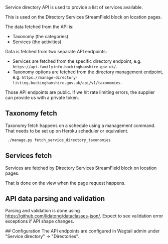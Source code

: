 Service directory API is used to provide a list of services available.

This is used on the Directory Services StreamField block on location pages.

The data fetched from the API is:

- Taxonomy (the categories)
- Services (the activities)

Data is fetched from two separate API endpoints:

- Services are fetched from the specific directory endpoint,
  e.g. `https://api.familyinfo.buckinghamshire.gov.uk/`.
- Taxonomy options are fetched from the directory management endpoint,
  e.g. `https://manage-directory-listing.buckinghamshire.gov.uk/api/v1/taxonomies`.

Those API endpoints are public. If we hit rate limiting errors, the supplier can provide us with a private token.

## Taxonomy fetch

Taxonomy fetch happens on a schedule using a management command. That needs to be set up on Heroku scheduler or equivalent.

```sh
 ./manage.py fetch_service_directory_taxonomies
```

## Services fetch

Services are fetched by Directory Services StreamField block on location pages.

That is done on the view when the page request happens.

## API data parsing and validation

Parsing and validation is done using https://github.com/lidatong/dataclasses-json/. Expect to see validation error exceptions if API shape changes.

## Configuration
The API endpoints are configured in Wagtail admin under "Service directory" -> "Directories".
